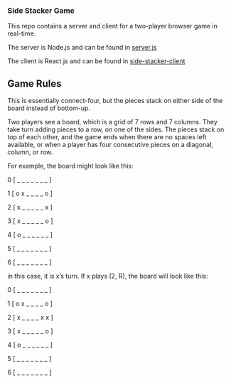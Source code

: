 ### Side Stacker Game

This repo contains a server and client for a two-player browser game in real-time.

The server is Node.js and can be found in [server.js](/server.js)

The client is React.js and can be found in [side-stacker-client](/side-stacker-client)


## Game Rules
This is essentially connect-four, but the pieces stack on either side of the board instead of bottom-up.

Two players see a board, which is a grid of 7 rows and 7 columns. They take turn adding pieces to a row, on one of the sides. The pieces stack on top of each other, and the game ends when there are no spaces left available, or when a player has four consecutive pieces on a diagonal, column, or row.

For example, the board might look like this:

0 [ _ _ _ _ _ _ _ ]

1 [ o x _ _ _ _ o ]

2 [ x _ _ _ _ _ x ]

3 [ x _ _ _ _ _ o ]

4 [ o _ _ _ _ _ _ ]

5 [ _ _ _ _ _ _ _ ]

6 [ _ _ _ _ _ _ _ ]

in this case, it is x’s turn. If x plays (2, R), the board will look like this:

0 [ _ _ _ _ _ _ _ ]

1 [ o x _ _ _ _ o ]

2 [ x _ _ _ _ x x ]

3 [ x _ _ _ _ _ o ]

4 [ o _ _ _ _ _ _ ]

5 [ _ _ _ _ _ _ _ ]

6 [ _ _ _ _ _ _ _ ]


